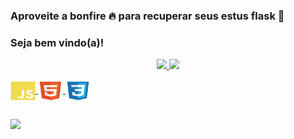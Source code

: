 ### Aproveite a bonfire 🔥 para recuperar seus estus flask 🍾
### Seja bem vindo(a)!
<div align="center">
  
  <a href="https://github.com/Jonatan1103">
  <img height="180em" src="https://github-readme-stats.vercel.app/api?username=Jonatan1103&show_icons=true&theme=dark&include_all_commits=true&count_private=true"/>
  <img height="180em" src="https://github-readme-stats.vercel.app/api/top-langs/?username=Jonatan1103&layout=compact&langs_count=7&theme=dark"/>
</div>
  
<div style="display: inline_block"><br>
  <img align="center" alt="jonatan-Js" height="30" width="40" src="https://raw.githubusercontent.com/devicons/devicon/master/icons/javascript/javascript-plain.svg">
  <img align="center" alt="jonatan-HTML" height="30" width="40" src="https://raw.githubusercontent.com/devicons/devicon/master/icons/html5/html5-original.svg">
  <img align="center" alt="jonatan-CSS" height="30" width="40" src="https://raw.githubusercontent.com/devicons/devicon/master/icons/css3/css3-original.svg">
</div>
  
 ##
  
  <a href="https://www.linkedin.com/in/jonatan-timóteo-dos-santos-723299228" target="_blank"><img src="https://img.shields.io/badge/-LinkedIn-%230077B5?style=for-the-badge&logo=linkedin&logoColor=white" target="_blank"></a>
